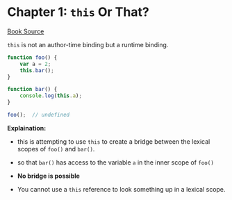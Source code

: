 # Chapter 1: `this` Or That?

[Book Source](https://github.com/getify/You-Dont-Know-JS/blob/master/this%20%26%20object%20prototypes/ch1.md)

`this` is not an author-time binding but a runtime binding.

```js
function foo() {
	var a = 2;
	this.bar();
}	

function bar() {
	console.log(this.a);
}

foo();  // undefined
``` 
**Explaination:**
	
* this is attempting to use `this` to create a bridge between the lexical scopes of `foo()` and `bar()`.

* so that `bar()` has access to the variable `a` in the inner scope of `foo()`

* **No bridge is possible**

* You cannot use a `this` reference to look something up in a lexical scope.
